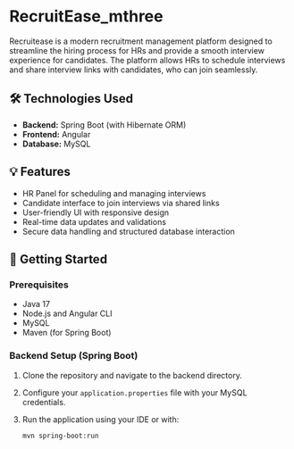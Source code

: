 # RecruitEase_mthree

Recruitease is a modern recruitment management platform designed to streamline the hiring process for HRs and provide a smooth interview experience for candidates. The platform allows HRs to schedule interviews and share interview links with candidates, who can join seamlessly.

## 🛠️ Technologies Used

- **Backend:** Spring Boot (with Hibernate ORM)
- **Frontend:** Angular
- **Database:** MySQL

## 💡 Features

- HR Panel for scheduling and managing interviews
- Candidate interface to join interviews via shared links
- User-friendly UI with responsive design
- Real-time data updates and validations
- Secure data handling and structured database interaction

## 🚀 Getting Started

### Prerequisites

- Java 17
- Node.js and Angular CLI
- MySQL
- Maven (for Spring Boot)

### Backend Setup (Spring Boot)

1. Clone the repository and navigate to the backend directory.
2. Configure your `application.properties` file with your MySQL credentials.
3. Run the application using your IDE or with:

   ```bash
   mvn spring-boot:run
